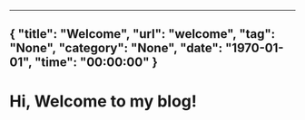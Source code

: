 -----
{
	"title": "Welcome",
	"url": "welcome",
	"tag": "None",
	"category": "None",
	"date": "1970-01-01",
	"time": "00:00:00"
}
-----
Hi, Welcome to my blog!
=======================